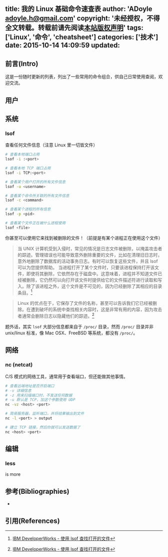 title: 我的 Linux 基础命令速查表
author: 'ADoyle <adoyle.h@gmail.com>'
copyright: '未经授权，不得全文转载。转载前请先阅读[本站版权声明](http://adoyle.me/copyright)'
tags: ['Linux', '命令', 'cheatsheet']
categories: ['技术']
date: 2015-10-14 14:09:59
updated:
---


## 前言(Intro)

这是一份随时更新的列表，列出了一些常用的命令组合，供自己日常使用查阅，欢迎交流。

<!-- more -->

## 用户

## 系统

### lsof
查看任何文件信息（注意 Linux 里一切皆文件）

```bash
# 查看本地端口占用
lsof -i :<port>

# 查看本地 TCP 端口占用
lsof -i TCP:<port>
```

```bash
# 查看某个用户打开的所有文件信息
lsof -u <username>
```

```bash
# 查看某个命令所关联的所有文件信息
lsof -c <command>
```

```bash
# 查看某个进程的所有信息
lsof -p <pid>
```

```bash
# 查看某个文件正在被什么进程使用
lsof <file>
```

你甚至可以使用它来找到被删除的文件！（前提是有某个进程正在使用这个文件）

> 当 UNIX 计算机受到入侵时，常见的情况是日志文件被删除，以掩盖攻击者的踪迹。管理错误也可能导致意外删除重要的文件，比如在清理旧日志时，意外地删除了数据库的活动事务日志。有时可以恢复这些文件，并且 lsof 可以为您提供帮助。
当进程打开了某个文件时，只要该进程保持打开该文件，即使将其删除，它依然存在于磁盘中。这意味着，进程并不知道文件已经被删除，它仍然可以向打开该文件时提供给它的文件描述符进行读取和写入。除了该进程之外，这个文件是不可见的，因为已经删除了其相应的目录条目。[^1]

> Linux 的优点在于，它保存了文件的名称，甚至可以告诉我们它已经被删除。在遭到破坏的系统中查找相关内容时，这是非常有用的内容，因为攻击者通常会删除日志以隐藏他们的踪迹。[^1]


题外话，其实 `lsof` 大部分信息都来自于 `/proc/` 目录，然而 `/proc/` 目录并非 unix/linux 标准，像 Mac OSX、FreeBSD 等系统，都没有 `/proc/`。

## 网络

### nc (netcat)
C/S 模式的网络工具，通常用于查看端口，但还能做其他事情。

```bash
# 查看远端地址是否开启端口
# -v 详细信息
# -z 用来扫描端口时，不发送任何数据
# -u 默认是 TCP，加这个参数使用 UDP
nc -vz <host> <port>
```

```bash
# 简易服务器，监听端口，并将结果输出到文件
nc -l <port> > output
```

```bash
# 建立 TCP 链接，然后你就可以发送数据了
nc <host> <port>
```

## 编辑

### less
is more

## 参考(Bibliographies)
- [][B1]

## 引用(References)
[^1]: [IBM DeveloperWorks - 使用 lsof 查找打开的文件][R1]


<!-- 以下是相关链接 -->

[R1]: http://www.ibm.com/developerworks/cn/aix/library/au-lsof.html "备注"

[B1]: <url> "备注"
